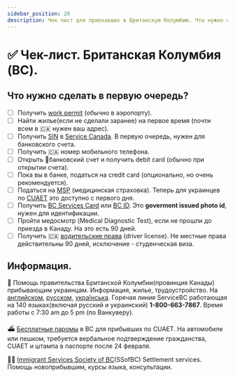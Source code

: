 ```yaml
---
sidebar_position: 20
description: Чек лист для приехавших в Британскую Колумбию. Что нужно сделать в первую очередь.
---
```

# ✅ Чек-лист. Британская Колумбия (BC). 

## Что нужно сделать в первую очередь?

- [ ] Получить [work permit](https://www.canada.ca/en/immigration-refugees-citizenship/services/work-canada/permit.html) (обычно в аэропорту).
- [ ] Найти жилье(если не сделали заранее) на первое время (почти всем в 🇨🇦 нужен ваш адрес).
- [ ] Получить [SIN](https://www.canada.ca/en/employment-social-development/services/sin/apply.html) в [Service Canada](https://www.canada.ca/en/employment-social-development/corporate/portfolio/service-canada.html). В первую очередь, нужен для банковского счета.
- [ ] Получить 🇨🇦 номер мобильного телефона.
- [ ] Открыть 🏦банковский счет и получить debit card (обычно при открытии счета).
- [ ] Пока вы в банке, податься на credit card (опционально, но очень рекомендуется).
- [ ] Податься на [MSP](https://www2.gov.bc.ca/gov/content/health/health-drug-coverage/msp/bc-residents/eligibility-and-enrolment/how-to-enrol) (медицинская страховка). Теперь для украинцев по [CUAET](https://www.canada.ca/en/immigration-refugees-citizenship/news/2022/03/canada-ukraine-authorization-for-emergency-travel.html) это доступно с первого дня.
- [ ] Получить [BC Services Card](https://www2.gov.bc.ca/gov/content/governments/government-id/bc-services-card) или [BC ID](https://www.icbc.com/driver-licensing/getting-licensed/Pages/Apply-for-a-BCID.aspx). Это **goverment issued photo id**, нужен для идентификации.
- [ ] Пройти медосмотр (Medical Diagnostic Test), если не прошли до приезда в Канаду. На это есть 90 дней.
- [ ] Получить 🇨🇦 [водительские права](https://www.icbc.com/driver-licensing/moving-bc/Pages/Moving-from-another-country.aspx) (driver license). Не местные права действительны 90 дней, исключение - студенческая виза.

## Информация.

👋 Помощь правительства Британской Колумбии(провинция Канады) прибывающим украинцам. Информация, жилье, трудоустройство. На [английском](https://www2.gov.bc.ca/gov/content/tourism-immigration/ukraine/welcome), [русском](https://www2.gov.bc.ca/gov/content/tourism-immigration/ukraine/translation/ru), [українська](https://www2.gov.bc.ca/gov/content/tourism-immigration/ukraine/translation/ukr). Горячая линия ServiceBC работающая на 140 языках(включая русский и украинский) **1-800-663-7867**. Время работы с 7:30 am до 5 pm (по Ванкуверу).  

⛴ [Бесплатные паромы](https://www.bcferries.com/in-the-community/projects/free-travel-for-displaced-ukrainians) в BC для прибывших по CUAET. На автомобиле или пешком, требуется вербальное подтверждение гражданства, CUAET и штампа в паспорте после 24 февраля.

🧑‍⚖️ [Immigrant Services Society of BC](https://issbc.org/)(SSofBC) Settlement services. Помощь новоприбывшим, курсы языка, консультации.